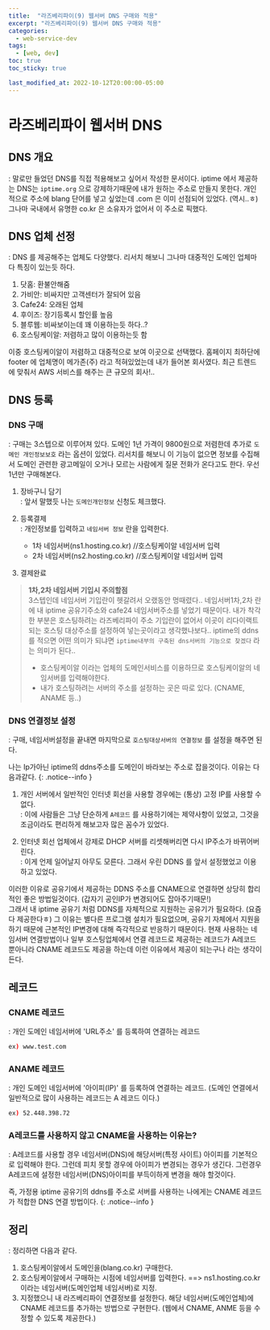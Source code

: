 ```yaml
---
title:  "라즈베리파이(9) 웹서버 DNS 구매와 적용"
excerpt: "라즈베리파이(9) 웹서버 DNS 구매와 적용"
categories:
  - web-service-dev
tags:
  - [web, dev]
toc: true
toc_sticky: true

last_modified_at: 2022-10-12T20:00:00-05:00
---
```


# 라즈베리파이 웹서버 DNS
## DNS 개요
  : 말로만 들었던 DNS를 직접 적용해보고 싶어서 작성한 문서이다. iptime 에서 제공하는 DNS는 `iptime.org` 으로 강제하기때문에 내가 원하는 주소로 만들지 못한다. 개인적으로 주소에 blang 단어를 넣고 싶었는데 .com 은 이미 선점되어 있었다. (역시..ㅎ) 그나마 국내에서 유명한 co.kr 은 소유자가 없어서 이 주소로 픽했다.

## DNS 업체 선정
  : DNS 를 제공해주는 업체도 다양했다. 리서치 해보니 그나마 대중적인 도메인 업체마다 특징이 있는듯 하다.

  1. 닷홈: 환불안해줌
  2. 가비안: 비싸지만 고객센터가 잘되어 있음
  3. Cafe24: 오래된 업체
  4. 후이즈: 장기등록시 할인률 높음
  5. 블루웹: 비싸보이는데 꽤 이용하는듯 하다..?
  6. 호스팅케이알: 저렴하고 많이 이용하는듯 함

이중 호스팅케이알이 저렴하고 대중적으로 보여 이곳으로 선택했다.
홈페이지 최하단에 footer 에 업체명이 메가존(주) 라고 적혀있었는데 내가 들어본 회사였다.
최근 트렌드에 맞춰서 AWS 서비스를 해주는 큰 규모의 회사!..

## DNS 등록
### DNS 구매
  : 구매는 3스텝으로 이루어져 있다. 도메인 1년 가격이 9800원으로 저렴한데 추가로 `도메인 개인정보보호` 라는 옵션이 있었다. 리서치를 해보니 이 기능이 없으면 정보를 수집해서 도메인 관련한 광고메일이 오거나 모르는 사람에게 질문 전화가 온다고도 한다. 우선 1년만 구매해본다.

  1. 장바구니 담기  
    : 앞서 말했듯 나는 `도메인개인정보` 신청도 체크했다.

  2. 등록결제  
    : 개인정보를 입력하고 `네임서버 정보` 란을 입력한다.

      - 1차 네임서버(ns1.hosting.co.kr)  //호스팅케이알 네임서버 입력
      - 2차 네임서버(ns2.hosting.co.kr)  //호스팅케이알 네임서버 입력

  3. 결제완료

  
  > **1차,2차 네임서버 기입시 주의할점**  
  > 3스텝인데 네임서버 기입란이 헷갈려서 오랬동안 멍때렸다..  네임서버1차,2차 란에 내 iptime 공유기주소와 cafe24 네임서버주소를 넣었기 때문이다. 내가 착각한 부분은 호스팅하려는 라즈베리파이 주소 기입란이 없어서 이곳이 리다이랙트되는 호스팅 대상주소를 설정하여 넣는곳이라고 생각했나보다.. iptime의 ddns 를 적으면 어떤 의미가 되냐면 `iptime내부의 구축된 dns서버의 기능으로 찾겠다` 라는 의미가 된다..  
  > * 호스팅케이알 이라는 업체의 도메인서비스를 이용하므로 호스팅케이알의 네임서버를 입력해야한다.  
  > * 내가 호스팅하려는 서버의 주소를 설정하는 곳은 따로 있다. (CNAME, ANAME 등..)  

### DNS 연결정보 설정
  : 구매, 네임서버설정을 끝내면 마지막으로 `호스팅대상서버의 연결정보` 를 설정을 해주면 된다.

  나는 Ip가아닌 iptime의 ddns주소를 도메인이 바라보는 주소로 잡을것이다. 이유는 다음과같다.
  {: .notice--info }

  1. 개인 서버에서 일반적인 인터넷 회선을 사용할 경우에는 (통상) 고정 IP를 사용할 수 없다.  
    : 이에 사람들은 그냥 단순하게 `A레코드` 를 사용하기에는 제약사항이 있었고, 그것을 조금이라도 편리하게 해보고자 많은 꼼수가 있었다.

  2. 인터넷 회선 업체에서 강제로 DHCP 서버를 리셋해버리면 다시 IP주소가 바뀌어버린다.  
    : 이게 언제 일어날지 아무도 모른다. 그래서 우린 DDNS 를 앞서 설정했었고 이용하고 있었다.

이러한 이유로 공유기에서 제공하는 DDNS 주소를 CNAME으로 연결하면 상당히 합리적인 좋은 방법일것이다. (갑자기 공인IP가 변경되어도 잡아주기때문!)  
그래서 내 iptime 공유기 처럼 DDNS를 자체적으로 지원하는 공유기가 필요하다. (요즘 다 제공한다ㅎ) 그 이유는 별다른 프로그램 설치가 필요없으며, 공유기 자체에서 지원을 하기 때문에 근본적인 IP변경에 대해 즉각적으로 반응하기 때문이다.
현재 사용하는 네임서버 연결방법이나 일부 호스팅업체에서 연결 레코드로 제공하는 레코드가 A레코드 뿐아니라 CNAME 레코드도 제공을 하는데 이런 이유에서 제공이 되는구나 라는 생각이 든다.


## 레코드
### CNAME 레코드
  : 개인 도메인 네임서버에 'URL주소' 를 등록하여 연결하는 레코드

```bash
ex) www.test.com

```

### ANAME 레코드
  : 개인 도메인 네임서버에 '아이피(IP)' 를 등록하여 연결하는 레코드. (도메인 연결에서 일반적으로 많이 사용하는 레코드는 A 레코드 이다.)

```bash
ex) 52.448.398.72

```

### A레코드를 사용하지 않고 CNAME을 사용하는 이유는?
  : A레코드를 사용할 경우 네임서버(DNS)에 해당서버(특정 사이트) 아이피를 기본적으로 입력해야 한다. 그런데 피치 못할 경우에 아이피가 변경되는 경우가 생긴다. 그런경우 A레코드에 설정한 네임서버(DNS)아이피를 부득이하게 변경을 해야 할것이다. 

즉, 가정용 iptime 공유기의 ddns를 주소로 서버를 사용하는 나에게는 CNAME 레코드가 적합한 DNS 연결 방법이다.
{: .notice--info }


## 정리
  : 정리하면 다음과 같다.

  1. 호스팅케이알에서 도메인을(blang.co.kr) 구매한다.
  2. 호스팅케이알에서 구매하는 시점에 네임서버를 입력한다. ==> ns1.hosting.co.kr 이라는 네임서버(도메인업체 네임서버)로 지정.
  3. 지정했으니 내 라즈베리파이 연결정보를 설정한다. 해당 네임서버(도메인업체)에 CNAME 레코드를 추가하는 방법으로 구현한다. (웹에서 CNAME, ANME 등을 수정할 수 있도록 제공한다.)


